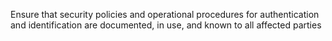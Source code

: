 Ensure that security policies and operational procedures for authentication and identification are documented, in use, and known to all affected parties

